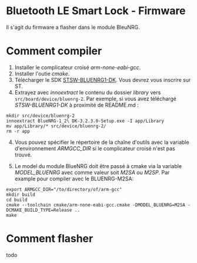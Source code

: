 # Bluetooth LE Smart Lock - Firmware
Il s'agit du firmware a flasher dans le module BleuNRG.

# Comment compiler
1) Installer le complicateur croisé *arm-none-eabi-gcc*.
2) Installer l'outie *cmake*.
2) Télécharger le SDK [STSW-BLUENRG1-DK](https://www.st.com/en/embedded-software/stsw-bluenrg1-dk.html). Vous devrez vous inscrire sur ST.
3) Extrayez avec *innoextract* le contenu du dossier *library* vers `src/board/device/bluenrg-2`.
Par exemple, si vous avez téléchargé *STSW-BLUENRG1-DK* à proximité de README.md :
```
mkdir src/device/bluenrg-2
innoextract BlueNRG-1_2\ DK-3.2.3.0-Setup.exe -I app/Library
mv app/Library/* src/device/bluenrg-2/
rm -r app
```
4) Vous pouvez spécifier le répertoire de la chaîne d'outils avec la variable d'environnement *ARMGCC_DIR* si le complicateur croisé n'est pas trouvé.

5) Le model du module BlueNRG doit être passé à cmake via la variable *MODEL_BLUENRG* avec comme valeur soit *M2SA* ou *M2SP*. Par example pour compiler avec le BLUENRG-M2SA:
```
export ARMGCC_DIR="/to/directory/of/arm-gcc"
mkdir build
cd build
cmake --toolchain cmake/arm-none-eabi-gcc.cmake -DMODEL_BLUENRG=M2SA -DCMAKE_BUILD_TYPE=Release ..
make
```

# Comment flasher
todo